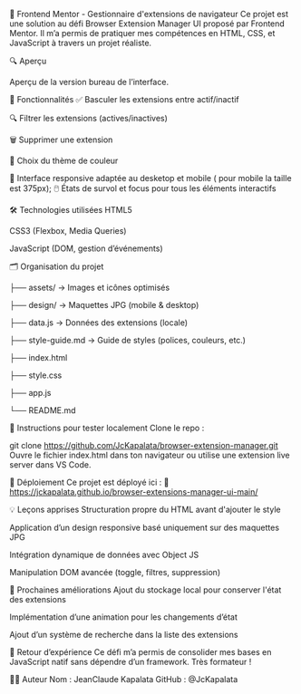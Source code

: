 🚀 Frontend Mentor - Gestionnaire d'extensions de navigateur
Ce projet est une solution au défi Browser Extension Manager UI proposé par Frontend Mentor. Il m’a permis de pratiquer mes compétences en HTML, CSS, et JavaScript à travers un projet réaliste.

🔍 Aperçu

Aperçu de la version bureau de l’interface.

🧩 Fonctionnalités
✅ Basculer les extensions entre actif/inactif

🔍 Filtrer les extensions (actives/inactives)

🗑️ Supprimer une extension

🎨 Choix du thème de couleur

📱 Interface responsive adaptée au desketop et mobile ( pour mobile la taille est 375px);
🖱️ États de survol et focus pour tous les éléments interactifs

🛠️ Technologies utilisées
HTML5

CSS3 (Flexbox, Media Queries)

JavaScript (DOM, gestion d’événements)

🗂️ Organisation du projet

├── assets/           → Images et icônes optimisés

├── design/           → Maquettes JPG (mobile & desktop)

├── data.js           → Données des extensions (locale)

├── style-guide.md    → Guide de styles (polices, couleurs, etc.)

├── index.html

├── style.css

├── app.js

└── README.md

🧪 Instructions pour tester localement
Clone le repo :

git clone https://github.com/JcKapalata/browser-extension-manager.git
Ouvre le fichier index.html dans ton navigateur ou utilise une extension live server dans VS Code.

🚀 Déploiement
Ce projet est déployé ici : 🔗 https://jckapalata.github.io/browser-extensions-manager-ui-main/

💡 Leçons apprises
Structuration propre du HTML avant d'ajouter le style

Application d’un design responsive basé uniquement sur des maquettes JPG

Intégration dynamique de données avec Object JS

Manipulation DOM avancée (toggle, filtres, suppression)

📌 Prochaines améliorations
Ajout du stockage local pour conserver l'état des extensions

Implémentation d’une animation pour les changements d’état

Ajout d’un système de recherche dans la liste des extensions

📢 Retour d’expérience
Ce défi m’a permis de consolider mes bases en JavaScript natif sans dépendre d’un framework. Très formateur !

🧑‍💻 Auteur
Nom : JeanClaude Kapalata
GitHub : @JcKapalata


